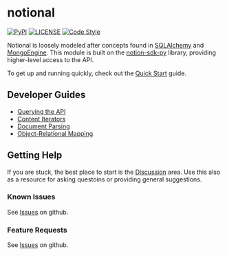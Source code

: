 # notional #

[![PyPI](https://img.shields.io/pypi/v/notional.svg)](https://pypi.org/project/notional)
[![LICENSE](https://img.shields.io/github/license/jheddings/notional)](https://github.com/jheddings/notional/blob/main/LICENSE)
[![Code Style](https://img.shields.io/badge/code%20style-black-black)](https://github.com/ambv/black)

Notional is loosely modeled after concepts found in
[SQLAlchemy](http://www.sqlalchemy.org) and [MongoEngine](http://mongoengine.org).
This module is built on the [notion-sdk-py](https://github.com/ramnes/notion-sdk-py)
library, providing higher-level access to the API.

To get up and running quickly, check out the [Quick Start](start.md) guide.

## Developer Guides ##

* [Querying the API](query.md)
* [Content Iterators](iterators.md)
* [Document Parsing](parser.md)
* [Object-Relational Mapping](orm.md)

## Getting Help ##

If you are stuck, the best place to start is the
[Discussion](https://github.com/jheddings/notional/discussions) area.  Use this also as
a resource for asking questoins or providing general suggestions.

### Known Issues ###

See [Issues](https://github.com/jheddings/notional/issues) on github.

### Feature Requests ###

See [Issues](https://github.com/jheddings/notional/issues) on github.
